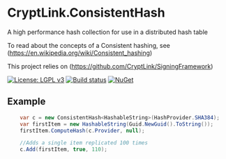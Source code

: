 # CryptLink.ConsistentHash
A high performance hash collection for use in a distributed hash table

To read about the concepts of a Consistent hashing, see (https://en.wikipedia.org/wiki/Consistent_hashing)

This project relies on (https://github.com/CryptLink/SigningFramework)

[![License: LGPL v3](https://img.shields.io/badge/License-LGPL%20v3-blue.svg)](https://www.gnu.org/licenses/lgpl-3.0)
[![Build status](https://ci.appveyor.com/api/projects/status/vhtrnq4m0ln13gpb?svg=true)](https://ci.appveyor.com/project/CryptLink/certbuilder)
[![NuGet](https://img.shields.io/nuget/v/CryptLink.CertBuilder.svg)](https://www.nuget.org/packages/CryptLink.CertBuilder/)

## Example
``` c#
    var c = new ConsistentHash<HashableString>(HashProvider.SHA384);
    var firstItem = new HashableString(Guid.NewGuid().ToString());
    firstItem.ComputeHash(c.Provider, null);

    //Adds a single item replicated 100 times
    c.Add(firstItem, true, 110);
```